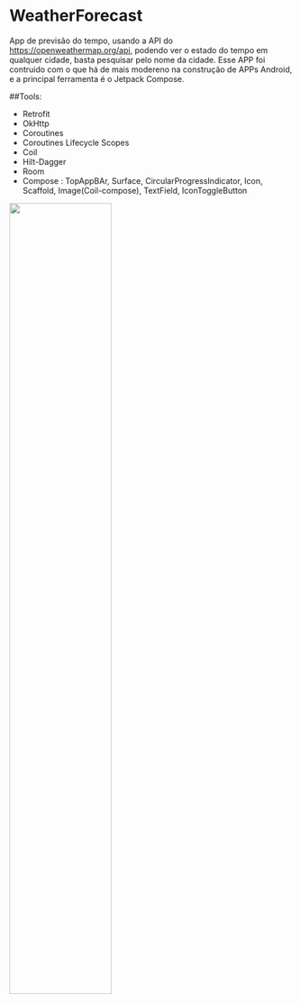 # WeatherForecast
App de previsão do tempo, usando a API do https://openweathermap.org/api, podendo ver o estado do tempo em qualquer cidade, 
basta pesquisar pelo nome da cidade. Esse APP foi contruido com o que há de mais modereno na 
construção de APPs Android, e a principal ferramenta é o Jetpack Compose.

##Tools:
* Retrofit
* OkHttp
* Coroutines
* Coroutines Lifecycle Scopes
* Coil
* Hilt-Dagger
* Room
* Compose : TopAppBAr, Surface, CircularProgressIndicator, Icon, Scaffold, Image(Coil-compose), TextField, IconToggleButton

<p><img src="https://user-images.githubusercontent.com/60984009/220477147-54ccd033-28e1-405c-a1b3-df0b43a73932.jpeg" width="60%" height="60%"/></p>

